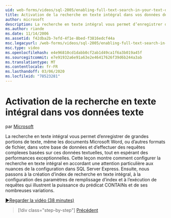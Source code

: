 ```yaml
---
uid: web-forms/videos/sql-2005/enabling-full-text-search-in-your-text-data
title: Activation de la recherche en texte intégral dans vos données de texte | Microsoft Docs
author: microsoft
description: La recherche en texte intégral vous permet d’enregistrer de grandes portions de texte, même des documents Microsoft Word, ou d’autres formats de fichier, dans votre base de données et d’effectuer des modifications complexes...
ms.author: riande
ms.date: 11/14/2006
ms.assetid: f42dba2b-7efd-4f1e-8bed-f3816edcf44a
msc.legacyurl: /web-forms/videos/sql-2005/enabling-full-text-search-in-your-text-data
msc.type: video
ms.openlocfilehash: e4e96810cd1dabb0cf2ab1d49ca1f6a3b019a45f
ms.sourcegitcommit: e7e91932a6e91a63e2e46417626f39d6b244a3ab
ms.translationtype: MT
ms.contentlocale: fr-FR
ms.lasthandoff: 03/06/2020
ms.locfileid: "78523281"
---
```

# <a name="enabling-full-text-search-in-your-text-data"></a>Activation de la recherche en texte intégral dans vos données texte

par [Microsoft](https://github.com/microsoft)

La recherche en texte intégral vous permet d’enregistrer de grandes portions de texte, même les documents Microsoft Word, ou d’autres formats de fichier, dans votre base de données et d’effectuer des requêtes complexes basées sur ces données textuelles, tout en espérant des performances exceptionnelles. Cette leçon montre comment configurer la recherche en texte intégral en accordant une attention particulière aux nuances de la configuration dans SQL Server Express. Ensuite, nous passons à la création d’index de recherche en texte intégral, à la configuration des paramètres de remplissage d’index et à l’exécution de requêtes qui illustrent la puissance du prédicat CONTAINs et de ses nombreuses variations.

[&#9654;Regarder la vidéo (38 minutes)](https://channel9.msdn.com/Blogs/ASP-NET-Site-Videos/enabling-full-text-search-in-your-text-data)

> [!div class="step-by-step"]
> [Précédent](creating-and-using-stored-procedures.md)
